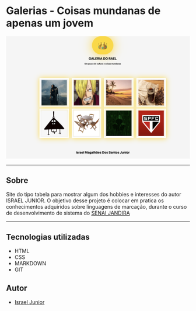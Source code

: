 # Galerias - Coisas mundanas de apenas um jovem

![](./imgs/tela.png)

---

## Sobre

Site do tipo tabela para mostrar algum dos hobbies e interesses do autor ISRAEL JUNIOR. O objetivo desse projeto é colocar em pratica os conhecimentos adquiridos sobre linguagens de marcação, durante o curso de desenvolvimento de sistema do [SENAI JANDIRA](https://sp.senai.br/unidade/jandira)

---

## Tecnologias utilizadas
- HTML
- CSS
- MARKDOWN
- GIT

## Autor

- [Israel Junior](https://www.linkedin.com/in/israel-junior-0a48742b0/)